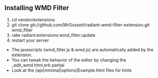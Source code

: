 Installing WMD Filter
---------------------

 1. cd vendor/extensions
 2. git clone git://github.com/MrGossett/radiant-wmd-filter-extension.git wmd_filter
 3. rake radiant:extensions:wmd_filter:update
 4. restart your server

 - The javascripts (wmd_filter.js & wmd.js) are automatically added by the extension.
 - You can tweak the behavior of the editor by changing the _edit_wmd.html.erb partial
 - Look at the {api|minimal|options}Example.html files for hints

